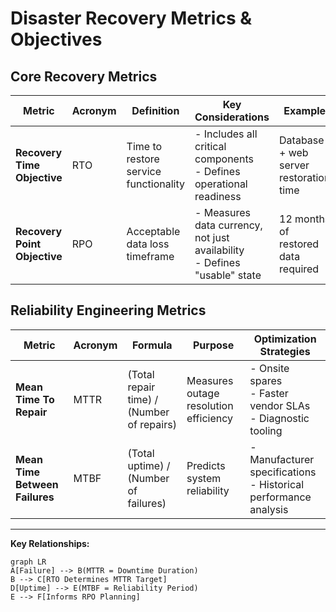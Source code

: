 # Disaster Recovery Metrics & Objectives

## Core Recovery Metrics
| Metric | Acronym | Definition | Key Considerations | Example |
|--------|---------|------------|---------------------|---------|
| **Recovery Time Objective** | RTO | Time to restore service functionality | - Includes all critical components<br>- Defines operational readiness | Database + web server restoration time |
| **Recovery Point Objective** | RPO | Acceptable data loss timeframe | - Measures data currency, not just availability<br>- Defines "usable" state | 12 months of restored data required |

## Reliability Engineering Metrics
| Metric | Acronym | Formula | Purpose | Optimization Strategies |
|--------|---------|---------|---------|--------------------------|
| **Mean Time To Repair** | MTTR | (Total repair time) / (Number of repairs) | Measures outage resolution efficiency | - Onsite spares<br>- Faster vendor SLAs<br>- Diagnostic tooling |
| **Mean Time Between Failures** | MTBF | (Total uptime) / (Number of failures) | Predicts system reliability | - Manufacturer specifications<br>- Historical performance analysis |

---

**Key Relationships:**
```mermaid
graph LR
A[Failure] --> B(MTTR = Downtime Duration)
B --> C[RTO Determines MTTR Target]
D[Uptime] --> E(MTBF = Reliability Period)
E --> F[Informs RPO Planning]
